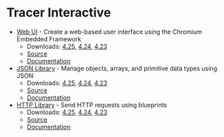 Tracer Interactive
=============

*  [Web UI](https://tracerinteractive.com/plugins/webui) - Create a web-based user interface using the Chromium Embedded Framework
	*  Downloads: [4.25](https://github.com/tracerinteractive/UnrealEngine/releases/download/4.25.0/WebUI-4.25.zip), [4.24](https://github.com/tracerinteractive/UnrealEngine/releases/download/4.24.0/WebUI-4.24.zip), [4.23](https://github.com/tracerinteractive/UnrealEngine/releases/download/4.23.0/WebUI-4.23.zip)
	*  [Source](https://github.com/tracerinteractive/UnrealEngine/tree/4.25/Engine/Plugins/Runtime/WebUI)
	*  [Documentation](https://cdn.tracerinteractive.com/webui/documentation.pdf)
*  [JSON Library](https://tracerinteractive.com/plugins/jsonlibrary) - Manage objects, arrays, and primitive data types using JSON
	*  Downloads: [4.25](https://github.com/tracerinteractive/UnrealEngine/releases/download/4.25.0/JsonLibrary-4.25.zip), [4.24](https://github.com/tracerinteractive/UnrealEngine/releases/download/4.24.0/JsonLibrary-4.24.zip), [4.23](https://github.com/tracerinteractive/UnrealEngine/releases/download/4.23.0/JsonLibrary-4.23.zip)
	*  [Source](https://github.com/tracerinteractive/UnrealEngine/tree/4.25/Engine/Plugins/Messaging/JsonLibrary)
	*  [Documentation](https://cdn.tracerinteractive.com/jsonlibrary/documentation.pdf)
*  [HTTP Library](https://tracerinteractive.com/plugins/httplibrary) - Send HTTP requests using blueprints
	*  Downloads: [4.25](https://github.com/tracerinteractive/UnrealEngine/releases/download/4.25.0/HttpLibrary-4.25.zip), [4.24](https://github.com/tracerinteractive/UnrealEngine/releases/download/4.24.0/HttpLibrary-4.24.zip), [4.23](https://github.com/tracerinteractive/UnrealEngine/releases/download/4.23.0/HttpLibrary-4.23.zip)
	*  [Source](https://github.com/tracerinteractive/UnrealEngine/tree/4.25/Engine/Plugins/Messaging/HttpLibrary)
	*  [Documentation](https://cdn.tracerinteractive.com/httplibrary/documentation.pdf)

